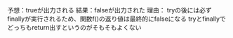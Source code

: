 予想：trueが出力される
結果：falseが出力された
理由：
tryの後には必ずfinallyが実行されるため、関数f()の返り値は最終的にfalseになる
tryとfinallyでどっちもreturn出すというのがそもそもよくない